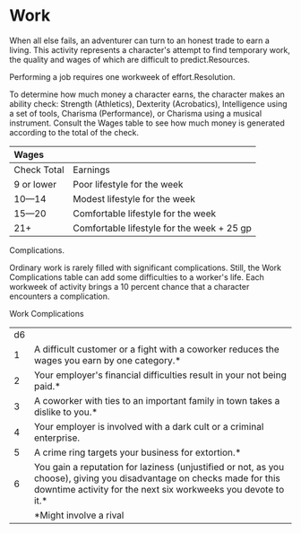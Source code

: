 # Work



When all else fails, an adventurer can turn to an honest trade to earn a living. This activity represents a character's attempt to find temporary work, the quality and wages of which are difficult to predict.Resources. 

Performing a job requires one workweek of effort.Resolution. 

To determine how much money a character earns, the character makes an ability check: Strength \(Athletics\), Dexterity \(Acrobatics\), Intelligence using a set of tools, Charisma \(Performance\), or Charisma using a musical instrument. Consult the Wages table to see how much money is generated according to the total of the check.

| Wages |  |
| :--- | :--- |
| Check Total | Earnings |
| 9 or lower | Poor lifestyle for the week |
| 10—14 | Modest lifestyle for the week |
| 15—20 | Comfortable lifestyle for the week |
| 21+ | Comfortable lifestyle for the week + 25 gp |

Complications. 

Ordinary work is rarely filled with significant complications. Still, the Work Complications table can add some difficulties to a worker's life. Each workweek of activity brings a 10 percent chance that a character encounters a complication.

Work Complications

|  |  |
| :--- | :--- |
| d6 |  |
| 1 | A difficult customer or a fight with a coworker reduces the wages you earn by one category.\* |
| 2 | Your employer's financial difficulties result in your not being paid.\* |
| 3 | A coworker with ties to an important family in town takes a dislike to you.\* |
| 4 | Your employer is involved with a dark cult or a criminal enterprise. |
| 5 | A crime ring targets your business for extortion.\* |
| 6 | You gain a reputation for laziness \(unjustified or not, as you choose\), giving you disadvantage on checks made for this downtime activity for the next six workweeks you devote to it.\* |
|  | \*Might involve a rival |

